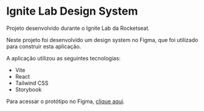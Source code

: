 # Ignite Lab Design System

Projeto desenvolvido durante o Ignite Lab da Rocketseat.

Neste projeto foi desenvolvido um design system no Figma, que foi utilizado para construir esta aplicação.

A aplicação utilizou as seguintes tecnologias:

- Vite
- React
- Tailwind CSS
- Storybook

Para acessar o protótipo no Figma, [clique aqui](https://www.figma.com/file/j0aq6MCplSDx8KPoMUZCel/Ignite-Lab---Design-System-UI?node-id=0%3A1).
